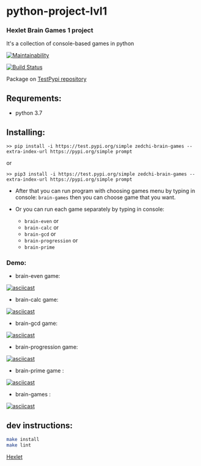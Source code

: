 # python-project-lvl1

### Hexlet Brain Games 1 project
It's a collection of console-based games in python

[![Maintainability](https://api.codeclimate.com/v1/badges/5346e09076a8d5e50282/maintainability)](https://codeclimate.com/github/Zed-chi/Hexlet_Brain_Games_python/maintainability)

[![Build Status](https://travis-ci.org/Zed-chi/Hexlet_Brain_Games_python.svg?branch=master)](https://travis-ci.org/Zed-chi/Hexlet_Brain_Games_python)

Package on [TestPypi repository](https://test.pypi.org/project/zedchi-brain-games/)
## Requrements:
- python 3.7

## Installing:
```
>> pip install -i https://test.pypi.org/simple zedchi-brain-games --extra-index-url https://pypi.org/simple prompt
```
or 
```
>> pip3 install -i https://test.pypi.org/simple zedchi-brain-games --extra-index-url https://pypi.org/simple prompt
```

* After that you can run program with choosing games menu by typing in console:
`brain-games` 
then you can choose game that you want.

* Or you can run each game separately by typing in console:
    - `brain-even` or
    - `brain-calc` or
    - `brain-gcd` or
    - `brain-progression` or
    - `brain-prime`


### Demo:
- brain-even game: 

[![asciicast](https://asciinema.org/a/EETRAMCMCRP5BEmvQW1sDJC0Z.svg)](https://asciinema.org/a/EETRAMCMCRP5BEmvQW1sDJC0Z)
- brain-calc game:

[![asciicast](https://asciinema.org/a/L5ShWYOvHe3nQ1UFD5nd0JX2K.svg)](https://asciinema.org/a/L5ShWYOvHe3nQ1UFD5nd0JX2K)
- brain-gcd game:

[![asciicast](https://asciinema.org/a/j0Z6p7RsUEtHURXuOKwcFrNiK.svg)](https://asciinema.org/a/j0Z6p7RsUEtHURXuOKwcFrNiK)
- brain-progression game:

[![asciicast](https://asciinema.org/a/lJQXMdFdFG4P1aqAjMEaIM7MC.svg)](https://asciinema.org/a/lJQXMdFdFG4P1aqAjMEaIM7MC)

- brain-prime game :

[![asciicast](https://asciinema.org/a/K2XqI6i3It8MjRgR1NOxLIyFB.svg)](https://asciinema.org/a/K2XqI6i3It8MjRgR1NOxLIyFB)

- brain-games :

[![asciicast](https://asciinema.org/a/YLS6ayEXGXNp9zNzRQKL95ZeD.svg)](https://asciinema.org/a/YLS6ayEXGXNp9zNzRQKL95ZeD)

## dev instructions:
```bash
make install
make lint
```

[Hexlet](https://hexlet.io/)
